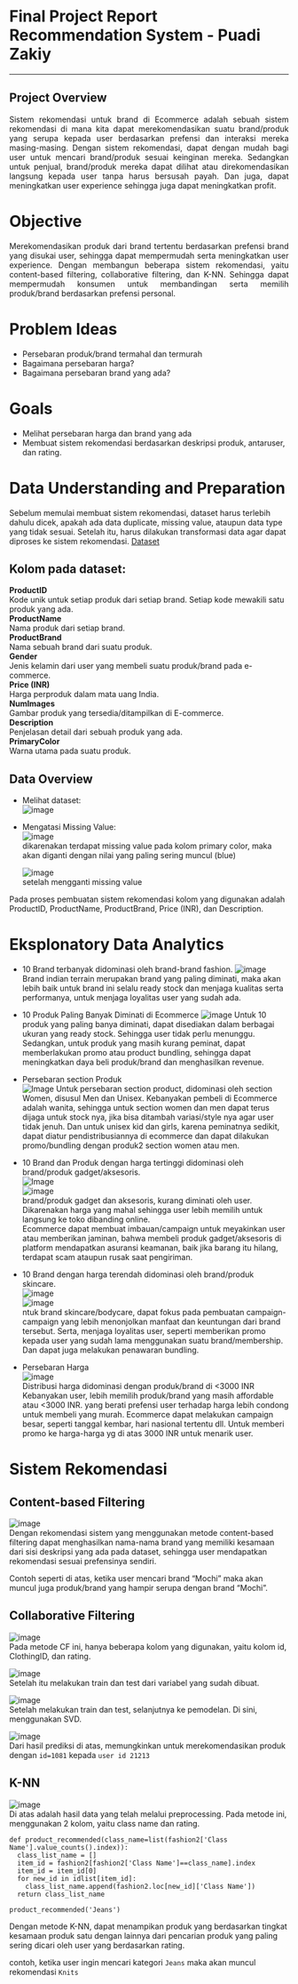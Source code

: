 # Final Project Report Recommendation System - Puadi Zakiy
---
## Project Overview
<p align="justify">Sistem rekomendasi untuk brand di Ecommerce adalah sebuah sistem rekomendasi di mana kita dapat merekomendasikan suatu brand/produk yang serupa kepada user
berdasarkan prefensi dan interaksi mereka masing-masing. Dengan sistem rekomendasi, dapat dengan mudah bagi user untuk mencari brand/produk sesuai keinginan mereka.
Sedangkan untuk penjual, brand/produk mereka dapat dilihat atau direkomendasikan langsung kepada user tanpa harus bersusah payah. Dan juga, dapat meningkatkan user experience
sehingga juga dapat meningkatkan profit. <br>
  
# Objective
<p align="justify">Merekomendasikan produk dari brand tertentu berdasarkan prefensi brand yang disukai user, sehingga dapat mempermudah serta meningkatkan user experience.
Dengan membangun beberapa sistem rekomendasi, yaitu content-based filtering, collaborative filtering, dan K-NN. Sehingga dapat mempermudah konsumen untuk membandingan 
serta memilih produk/brand berdasarkan prefensi personal. <br>

# Problem Ideas
* Persebaran produk/brand termahal dan termurah
* Bagaimana persebaran harga?
* Bagaimana persebaran brand yang ada?

# Goals
* Melihat persebaran harga dan brand yang ada
* Membuat sistem rekomendasi berdasarkan deskripsi produk, antaruser, dan rating.

# Data Understanding and Preparation
Sebelum memulai membuat sistem rekomendasi, dataset harus terlebih dahulu dicek, apakah ada data duplicate, missing value, ataupun data type yang tidak sesuai.
Setelah itu, harus dilakukan transformasi data agar dapat diproses ke sistem rekomendasi. 
[Dataset](https://www.kaggle.com/datasets/shivamb/fashion-clothing-products-catalog/data)

## Kolom pada dataset: <br>
  **ProductID** <br>
  Kode unik untuk setiap produk dari setiap brand. Setiap kode mewakili satu produk yang ada. <br>
  **ProductName** <br>
  Nama produk dari setiap brand. <br>
  **ProductBrand** <br>
  Nama sebuah brand dari suatu produk. <br>
  **Gender** <br>
  Jenis kelamin dari user yang membeli suatu produk/brand pada e-commerce. <br>
  **Price (INR)** <br>
  Harga perproduk dalam mata uang India. <br>
  **NumImages** <br>
  Gambar produk yang tersedia/ditampilkan di E-commerce. <br>
  **Description** <br>
  Penjelasan detail dari sebuah produk yang ada. <br>
  **PrimaryColor** <br>
  Warna utama pada suatu produk. <br>

  ## Data Overview
  * Melihat dataset: <br>
  ![image](https://github.com/zakoy15/recommendation-system/assets/143687145/3d997740-1b09-4cfb-ae2f-637a103aa237) <br>

  * Mengatasi Missing Value: <br>
    ![image](https://github.com/zakoy15/recommendation-system/assets/143687145/b729b6c0-485c-4aad-82a6-b7a92109a65a) <br>
    dikarenakan terdapat missing value pada kolom primary color, maka akan diganti dengan nilai yang paling sering muncul (blue) <br>

    ![image](https://github.com/zakoy15/recommendation-system/assets/143687145/cf568a64-f95d-484e-8b41-c6f2d448966d) <br>
    setelah mengganti missing value <br>
    
Pada proses pembuatan sistem rekomendasi kolom yang digunakan adalah ProductID, ProductName, ProductBrand, Price (INR), dan Description.

# Eksplonatory Data Analytics
* 10 Brand terbanyak didominasi oleh brand-brand fashion.
![image](https://github.com/zakoy15/recommendation-system/assets/143687145/990f2f83-5af8-4332-969c-c9ccd302a0dd)
Brand indian terrain merupakan brand yang paling diminati, maka akan lebih baik untuk brand ini selalu ready stock dan menjaga kualitas serta performanya,
untuk menjaga loyalitas user yang sudah ada. <br>

* 10 Produk Paling Banyak Diminati di Ecommerce
  ![image](https://github.com/zakoy15/recommendation-system/assets/143687145/86590847-a24a-457f-a81c-dbe5e31053c5)
  Untuk 10 produk yang paling banya diminati, dapat disediakan dalam berbagai ukuran yang ready stock. Sehingga user tidak perlu menunggu. Sedangkan, untuk produk yang masih
  kurang peminat, dapat memberlakukan promo atau product bundling, sehingga dapat meningkatkan daya beli produk/brand dan menghasilkan revenue. <br>

* Persebaran section Produk <br>
  ![Image](https://github.com/zakoy15/recommendation-system/assets/143687145/565d11a8-f3f3-45ab-aa49-b8f44bcb7684)
  Untuk persebaran section product, didominasi oleh section Women, disusul Men dan Unisex.
  Kebanyakan pembeli di Ecommerce adalah wanita, sehingga untuk section women dan men dapat terus dijaga untuk stock nya, jika bisa ditambah variasi/style nya agar user
  tidak jenuh.
  Dan untuk unisex kid dan girls, karena peminatnya sedikit, dapat diatur pendistribusiannya di ecommerce dan dapat dilakukan promo/bundling dengan produk2 section women
  atau men.

* 10 Brand dan Produk dengan harga tertinggi didominasi oleh brand/produk gadget/aksesoris. <br>
  ![Image](https://github.com/zakoy15/recommendation-system/assets/143687145/7c0ab1d9-fb3e-4070-84e5-91e16795c569) <br>
  ![image](https://github.com/zakoy15/recommendation-system/assets/143687145/0ac7b9c0-b4a6-42db-9a04-3b3819a351ed) <br>
  brand/produk gadget dan aksesoris, kurang diminati oleh user. Dikarenakan harga yang mahal sehingga user lebih memilih untuk langsung ke toko dibanding online. <br>
  Ecommerce dapat membuat imbauan/campaign untuk meyakinkan user atau memberikan jaminan, bahwa membeli produk gadget/aksesoris di platform mendapatkan asuransi keamanan,
  baik jika barang itu hilang, terdapat scam ataupun rusak saat pengiriman. <br>

* 10 Brand dengan harga terendah didominasi oleh brand/produk skincare. <br>
  ![image]("https://github.com/zakoy15/recommendation-system/assets/143687145/ae0c58e4-7d61-49d8-990d-e2f938f02712) <br>
  ![image](https://github.com/zakoy15/recommendation-system/assets/143687145/cad9a3f2-6072-426d-b0ac-731fa093d4bc) <br>
  ntuk brand skincare/bodycare, dapat fokus pada pembuatan campaign-campaign yang lebih menonjolkan manfaat dan keuntungan dari brand tersebut. Serta, menjaga loyalitas
  user, seperti memberikan promo kepada user yang sudah lama menggunakan suatu brand/membership. Dan dapat juga melakukan penawaran bundling. <br>

* Persebaran Harga <br>
  ![image](https://github.com/zakoy15/recommendation-system/assets/143687145/0e6f92d4-dff6-43aa-a75b-b26b113c606d) <br>
  Distribusi harga didominasi dengan produk/brand di <3000 INR <br>
  Kebanyakan user, lebih memilih produk/brand yang masih affordable atau <3000 INR. yang berati prefensi user terhadap harga lebih condong untuk membeli yang murah.
  Ecommerce dapat melakukan campaign besar, seperti tanggal kembar, hari nasional tertentu dll. Untuk memberi promo ke harga-harga yg di atas 3000 INR untuk menarik user.
  
# Sistem Rekomendasi
## Content-based Filtering

![image](https://github.com/zakoy15/recommendation-system/assets/143687145/e9a1d6dc-42aa-4902-858a-7a4e561aec47) <br>
Dengan rekomendasi sistem yang menggunakan metode content-based filtering dapat menghasilkan nama-nama brand yang memiliki kesamaan dari sisi deskripsi yang ada pada
dataset, sehingga user mendapatkan rekomendasi sesuai prefensinya sendiri. 

Contoh seperti di atas, ketika user mencari brand “Mochi” maka akan muncul juga produk/brand yang hampir serupa dengan brand “Mochi”.

## Collaborative Filtering

![image](https://github.com/zakoy15/recommendation-system/assets/143687145/bcb9fa9f-1ee9-4013-8b70-3bd182cc5b92) <br>
Pada metode CF ini, hanya beberapa kolom yang digunakan, yaitu kolom id, ClothingID, dan rating. 

![image](https://github.com/zakoy15/recommendation-system/assets/143687145/46ef3799-e8da-400b-b38b-47f953adf4b5) <br>
Setelah itu melakukan train dan test dari variabel yang sudah dibuat. <br>

![image](https://github.com/zakoy15/recommendation-system/assets/143687145/4e024909-5879-4209-bf55-159edcbc7847) <br>
Setelah melakukan train dan test, selanjutnya ke pemodelan. Di sini, menggunakan SVD. <br>

![image](https://github.com/zakoy15/recommendation-system/assets/143687145/cddfd3f3-1178-499e-b4b7-cc1e1a2ad5c1) <br>
Dari hasil prediksi di atas, memungkinkan untuk merekomendasikan produk dengan `id=1081` kepada `user id 21213`

## K-NN

![image](https://github.com/zakoy15/recommendation-system/assets/143687145/5392513d-561c-4bbc-b0f9-48b18b9caf62) <br>
Di atas adalah hasil data yang telah melalui preprocessing. 
Pada metode ini, menggunakan 2 kolom, yaitu class name dan rating. <br>

```
def product_recommended(class_name=list(fashion2['Class Name'].value_counts().index)):
  class_list_name = []
  item_id = fashion2[fashion2['Class Name']==class_name].index
  item_id = item_id[0]
  for new_id in idlist[item_id]:
    class_list_name.append(fashion2.loc[new_id]['Class Name'])
  return class_list_name

product_recommended('Jeans')
```

Dengan metode K-NN, dapat menampikan produk yang berdasarkan tingkat kesamaan produk satu dengan lainnya dari pencarian produk yang paling sering dicari oleh user
yang berdasarkan rating. 

contoh, ketika user ingin mencari kategori `Jeans` maka akan muncul rekomendasi `Knits`


  



  

